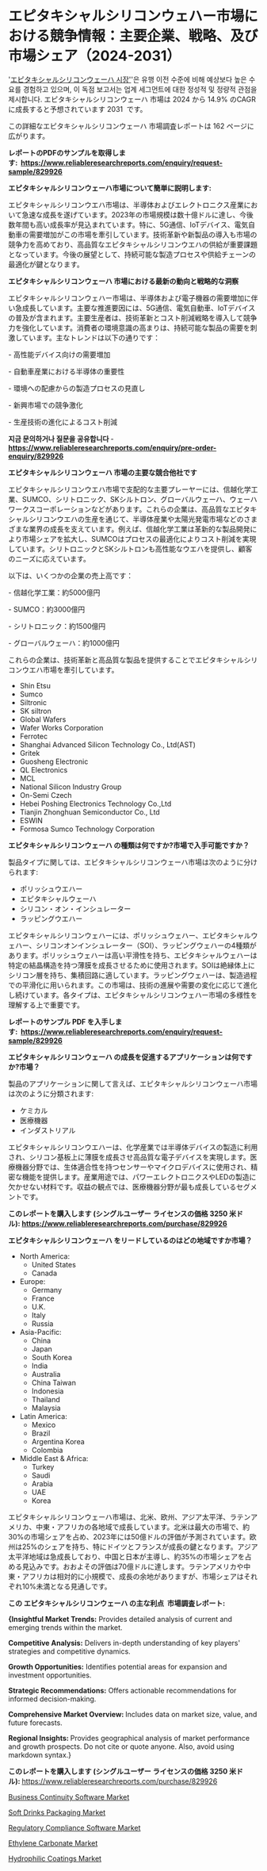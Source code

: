 <p><h1>エピタキシャルシリコンウェハー市場における競争情報：主要企業、戦略、及び市場シェア（2024-2031）</h1></p><p>'<a href="https://www.reliableresearchreports.com/epitaxial-silicon-wafer-market-in-global-r829926?utm_campaign=110&utm_medium=36&utm_source=Github&utm_content=ia&utm_term=14112024&utm_id=epitaxial-silicon-wafer">エピタキシャルシリコンウェーハ 시장'</a>'은 유행 이전 수준에 비해 예상보다 높은 수요를 경험하고 있으며, 이 독점 보고서는 업계 세그먼트에 대한 정성적 및 정량적 관점을 제시합니다. エピタキシャルシリコンウェーハ 市場は 2024 から 14.9% のCAGRに成長すると予想されています 2031&nbsp; です。</p>
<p>この詳細なエピタキシャルシリコンウェーハ 市場調査レポートは 162 ページに広がります。</p>
<p><strong>レポートのPDFのサンプルを取得します</strong><strong>:&nbsp;&nbsp;<a href="https://www.reliableresearchreports.com/enquiry/request-sample/829926?utm_campaign=110&utm_medium=36&utm_source=Github&utm_content=ia&utm_term=14112024&utm_id=epitaxial-silicon-wafer">https://www.reliableresearchreports.com/enquiry/request-sample/829926</a></strong></p>
<p><strong>エピタキシャルシリコンウェーハ市場について簡単に説明します:</strong></p>
<p><p>エピタキシャルシリコンウエハ市場は、半導体およびエレクトロニクス産業において急速な成長を遂げています。2023年の市場規模は数十億ドルに達し、今後数年間も高い成長率が見込まれています。特に、5G通信、IoTデバイス、電気自動車の需要増加がこの市場を牽引しています。技術革新や新製品の導入も市場の競争力を高めており、高品質なエピタキシャルシリコンウエハの供給が重要課題となっています。今後の展望として、持続可能な製造プロセスや供給チェーンの最適化が鍵となります。</p></p>
<p><strong>エピタキシャルシリコンウェーハ 市場における最新の動向と戦略的な洞察</strong></p>
<p><p>エピタキシャルシリコンウェハー市場は、半導体および電子機器の需要増加に伴い急成長しています。主要な推進要因には、5G通信、電気自動車、IoTデバイスの普及が含まれます。主要生産者は、技術革新とコスト削減戦略を導入して競争力を強化しています。消費者の環境意識の高まりは、持続可能な製品の需要を刺激しています。主なトレンドは以下の通りです：</p><p>- 高性能デバイス向けの需要増加</p><p>- 自動車産業における半導体の重要性</p><p>- 環境への配慮からの製造プロセスの見直し</p><p>- 新興市場での競争激化</p><p>- 生産技術の進化によるコスト削減</p></p>
<p><strong>지금 문의하거나 질문을 공유합니다</strong><strong>&nbsp;</strong>-<strong><a href="https://www.reliableresearchreports.com/enquiry/pre-order-enquiry/829926?utm_campaign=110&utm_medium=36&utm_source=Github&utm_content=ia&utm_term=14112024&utm_id=epitaxial-silicon-wafer">https://www.reliableresearchreports.com/enquiry/pre-order-enquiry/829926</a></strong></p>
<p><strong>エピタキシャルシリコンウェーハ 市場の主要な競合他社です</strong></p>
<p><p>エピタキシャルシリコンウエハ市場で支配的な主要プレーヤーには、信越化学工業、SUMCO、シリトロニック、SKシルトロン、グローバルウェーハ、ウェーハワークスコーポレーションなどがあります。これらの企業は、高品質なエピタキシャルシリコンウエハの生産を通じて、半導体産業や太陽光発電市場などのさまざまな業界の成長を支えています。例えば、信越化学工業は革新的な製品開発により市場シェアを拡大し、SUMCOはプロセスの最適化によりコスト削減を実現しています。シリトロニックとSKシルトロンも高性能なウエハを提供し、顧客のニーズに応えています。</p><p>以下は、いくつかの企業の売上高です：</p><p>- 信越化学工業：約5000億円</p><p>- SUMCO：約3000億円</p><p>- シリトロニック：約1500億円</p><p>- グローバルウェーハ：約1000億円</p><p>これらの企業は、技術革新と高品質な製品を提供することでエピタキシャルシリコンウエハ市場を牽引しています。</p></p>
<p><ul><li>Shin Etsu</li><li>Sumco</li><li>Siltronic</li><li>SK siltron</li><li>Global Wafers</li><li>Wafer Works Corporation</li><li>Ferrotec</li><li>Shanghai Advanced Silicon Technology Co., Ltd(AST)</li><li>Gritek</li><li>Guosheng Electronic</li><li>QL Electronics</li><li>MCL</li><li>National Silicon Industry Group</li><li>On-Semi Czech</li><li>Hebei Poshing Electronics Technology Co.,Ltd</li><li>Tianjin Zhonghuan Semiconductor Co., Ltd</li><li>ESWIN</li><li>Formosa Sumco Technology Corporation</li></ul></p>
<p><strong>エピタキシャルシリコンウェーハ の種類は何ですか?市場で入手可能ですか？</strong></p>
<p>製品タイプに関しては、エピタキシャルシリコンウェーハ市場は次のように分けられます:</p>
<p><ul><li>ポリッシュウエハー</li><li>エピタキシャルウェーハ</li><li>シリコン・オン・インシュレーター</li><li>ラッピングウエハー</li></ul></p>
<p><p>エピタキシャルシリコンウェハーには、ポリッシュウェハー、エピタキシャルウェハー、シリコンオンインシュレーター（SOI）、ラッピングウェハーの4種類があります。ポリッシュウェハーは高い平滑性を持ち、エピタキシャルウェハーは特定の結晶構造を持つ薄膜を成長させるために使用されます。SOIは絶縁体上にシリコン層を持ち、集積回路に適しています。ラッピングウェハーは、製造過程での平滑化に用いられます。この市場は、技術の進展や需要の変化に応じて進化し続けています。各タイプは、エピタキシャルシリコンウェハー市場の多様性を理解する上で重要です。</p></p>
<p><strong>レポートのサンプル PDF を入手します:&nbsp;</strong><strong>&nbsp;<a href="https://www.reliableresearchreports.com/enquiry/request-sample/829926?utm_campaign=110&utm_medium=36&utm_source=Github&utm_content=ia&utm_term=14112024&utm_id=epitaxial-silicon-wafer">https://www.reliableresearchreports.com/enquiry/request-sample/829926</a></strong></p>
<p><strong>エピタキシャルシリコンウェーハ の成長を促進するアプリケーションは何ですか?市場？</strong></p>
<p>製品のアプリケーションに関して言えば、エピタキシャルシリコンウェーハ市場は次のように分類されます:</p>
<p><ul><li>ケミカル</li><li>医療機器</li><li>インダストリアル</li></ul></p>
<p><p>エピタキシャルシリコンウエハーは、化学産業では半導体デバイスの製造に利用され、シリコン基板上に薄膜を成長させ高品質な電子デバイスを実現します。医療機器分野では、生体適合性を持つセンサーやマイクロデバイスに使用され、精密な機能を提供します。産業用途では、パワーエレクトロニクスやLEDの製造に欠かせない材料です。収益の観点では、医療機器分野が最も成長しているセグメントです。</p></p>
<p><strong>このレポートを購入します (シングルユーザー ライセンスの価格 3250 米ドル):</strong><strong>&nbsp;<a href="https://www.reliableresearchreports.com/purchase/829926?utm_campaign=110&utm_medium=36&utm_source=Github&utm_content=ia&utm_term=14112024&utm_id=epitaxial-silicon-wafer">https://www.reliableresearchreports.com/purchase/829926</a></strong></p>
<p><strong>エピタキシャルシリコンウェーハ をリードしているのはどの地域ですか市場？</strong></p>
<p><ul>
    <li>
        North America:
        <ul>
            <li>United States</li>
            <li>Canada</li>
        </ul>
    </li>
    <li>
        Europe:
        <ul>
            <li>Germany</li>
            <li>France</li>
            <li>U.K.</li>
            <li>Italy</li>
            <li>Russia</li>
        </ul>
    </li>
    <li>
        Asia-Pacific:
        <ul>
            <li>China</li>
            <li>Japan</li>
            <li>South Korea</li>
            <li>India</li>
            <li>Australia</li>
            <li>China Taiwan</li>
            <li>Indonesia</li>
            <li>Thailand</li>
            <li>Malaysia</li>
        </ul>
    </li>
    <li>
        Latin America:
        <ul>
            <li>Mexico</li>
            <li>Brazil</li>
            <li>Argentina Korea</li>
            <li>Colombia</li>
        </ul>
    </li>
    <li>
        Middle East & Africa:
        <ul>
            <li>Turkey</li>
            <li>Saudi</li>
            <li>Arabia</li>
            <li>UAE</li>
            <li>Korea</li>
        </ul>
    </li>
    </ul></p>
<p><p>エピタキシャルシリコンウェーハ市場は、北米、欧州、アジア太平洋、ラテンアメリカ、中東・アフリカの各地域で成長しています。北米は最大の市場で、約30%の市場シェアを占め、2023年には50億ドルの評価が予測されています。欧州は25%のシェアを持ち、特にドイツとフランスが成長の鍵となります。アジア太平洋地域は急成長しており、中国と日本が主導し、約35%の市場シェアを占める見込みです。おおよその評価は70億ドルに達します。ラテンアメリカや中東・アフリカは相対的に小規模で、成長の余地がありますが、市場シェアはそれぞれ10%未満となる見通しです。</p></p>
<p><strong>この エピタキシャルシリコンウェーハ の主な利点&nbsp; 市場調査レポート:</strong></p>
<p><strong>{Insightful Market Trends:</strong> Provides detailed analysis of current and emerging trends within the market.</p>
<p><strong>Competitive Analysis:</strong> Delivers in-depth understanding of key players' strategies and competitive dynamics.</p>
<p><strong>Growth Opportunities:</strong> Identifies potential areas for expansion and investment opportunities.</p>
<p><strong>Strategic Recommendations:</strong> Offers actionable recommendations for informed decision-making.</p>
<p><strong>Comprehensive Market Overview: </strong>Includes data on market size, value, and future forecasts.</p>
<p><strong>Regional Insights: </strong>Provides geographical analysis of market performance and growth prospects. Do not cite or quote anyone. Also, avoid using markdown syntax.}</p>
<p><strong>このレポートを購入します (シングルユーザー ライセンスの価格 3250 米ドル):&nbsp;</strong><a href="https://www.reliableresearchreports.com/purchase/829926?utm_campaign=110&utm_medium=36&utm_source=Github&utm_content=ia&utm_term=14112024&utm_id=epitaxial-silicon-wafer">https://www.reliableresearchreports.com/purchase/829926</a></p>
<p><p><a href="https://issuu.com/reportprime-2/docs/business-continuity-software-market_064928158fc7bf?utm_campaign=110&utm_medium=36&utm_source=Github&utm_content=ia&utm_term=14112024&utm_id=epitaxial-silicon-wafer">Business Continuity Software Market</a></p><p><a href="https://github.com/NarcisoFerry/Market-Research-Report-List-1/blob/main/soft-drinks-packaging-market.md?utm_campaign=110&utm_medium=36&utm_source=Github&utm_content=ia&utm_term=14112024&utm_id=epitaxial-silicon-wafer">Soft Drinks Packaging Market</a></p><p><a href="https://issuu.com/reportprime-2/docs/regulatory-compliance-software-mark_c6a3f4e1858a37?utm_campaign=110&utm_medium=36&utm_source=Github&utm_content=ia&utm_term=14112024&utm_id=epitaxial-silicon-wafer">Regulatory Compliance Software Market</a></p><p><a href="https://www.linkedin.com/pulse/ethylene-carbonate-market-size-status-forecast-2024-2031-germarial-otoif?utm_campaign=110&utm_medium=36&utm_source=Github&utm_content=ia&utm_term=14112024&utm_id=epitaxial-silicon-wafer">Ethylene Carbonate Market</a></p><p><a href="https://www.linkedin.com/pulse/global-perspectives-hydrophilic-coatings-market-trends-challenges-p7t7f?utm_campaign=110&utm_medium=36&utm_source=Github&utm_content=ia&utm_term=14112024&utm_id=epitaxial-silicon-wafer">Hydrophilic Coatings Market</a></p></p>
<p>&nbsp;</p>